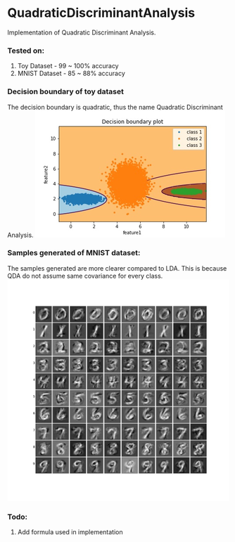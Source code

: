 # QuadraticDiscriminantAnalysis

Implementation of Quadratic Discriminant Analysis. 

### Tested on:
1. Toy Dataset - 99 ~ 100% accuracy
2. MNIST Dataset - 85 ~ 88% accuracy

### Decision boundary of toy dataset

The decision boundary is quadratic, thus the name Quadratic Discriminant Analysis.
![decision boundary plot](qda_toy.jpg)

### Samples generated of MNIST dataset:

The samples generated are more clearer compared to LDA. This is because QDA do not assume same covariance for every class.
![Samples generated](qda_mnist.jpg)

### Todo:
1. Add formula used in implementation
